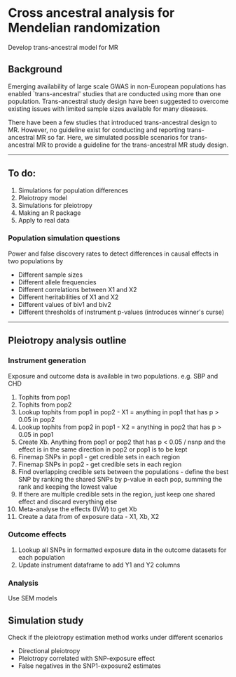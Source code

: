 # Cross ancestral analysis for Mendelian randomization

Develop trans-ancestral model for MR

## Background
Emerging availability of large scale GWAS in non-European populations has enabled `trans-ancestral' studies that are conducted using more than one population. Trans-ancestral study design have been suggested to overcome existing issues with limited sample sizes available for many diseases. 

There have been a few studies that introduced trans-ancestral design to MR. However, no guideline exist for conducting and reporting trans-ancestral MR so far. Here, we simulated possible scenarios for trans-ancestral MR to provide a guideline for the trans-ancestral MR study design.

---

## To do:

1. Simulations for population differences
2. Pleiotropy model
3. Simulations for pleiotropy
4. Making an R package
5. Apply to real data


### Population simulation questions

Power and false discovery rates to detect differences in causal effects in two populations by

- Different sample sizes
- Different allele frequencies
- Different correlations between X1 and X2
- Different heritabilities of X1 and X2
- Different values of biv1 and biv2
- Different thresholds of instrument p-values (introduces winner's curse)

---

## Pleiotropy analysis outline

### Instrument generation

Exposure and outcome data is available in two populations. e.g. SBP and CHD

1. Tophits from pop1
2. Tophits from pop2
3. Lookup tophits from pop1 in pop2 - X1 = anything in pop1 that has p > 0.05 in pop2
4. Lookup tophits from pop2 in pop1 - X2 = anything in pop2 that has p > 0.05 in pop1
5. Create Xb. Anything from pop1 or pop2 that has p < 0.05 / nsnp and the effect is in the same direction in pop2 or pop1 is to be kept
6. Finemap SNPs in pop1 - get credible sets in each region
7. Finemap SNPs in pop2 - get credible sets in each region
8. Find overlapping credible sets between the populations - define the best SNP by ranking the shared SNPs by p-value in each pop, summing the rank and keeping the lowest value
9. If there are multiple credible sets in the region, just keep one shared effect and discard everything else
10. Meta-analyse the effects (IVW) to get Xb
11. Create a data from of exposure data - X1, Xb, X2

### Outcome effects

1. Lookup all SNPs in formatted exposure data in the outcome datasets for each population
2. Update instrument dataframe to add Y1 and Y2 columns

### Analysis

Use SEM models

## Simulation study

Check if the pleiotropy estimation method works under different scenarios

- Directional pleiotropy
- Pleiotropy correlated with SNP-exposure effect
- False negatives in the SNP1-exposure2 estimates

